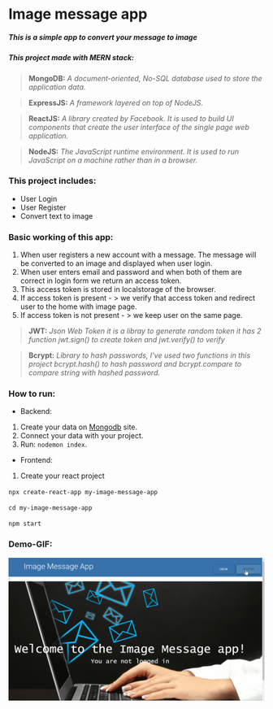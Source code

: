 # Image message app
##### This is a simple app to convert your message to image
##### This project made with MERN stack:

> **MongoDB:** *A document-oriented, No-SQL database used to store the application data.*

> **ExpressJS:** *A framework layered on top of NodeJS.*

> **ReactJS:** *A library created by Facebook. It is used to build UI components that create the user interface of the single page web application.*

> **NodeJS:** *The JavaScript runtime environment. It is used to run JavaScript on a machine rather than in a browser.*


### This project includes:
- User Login
- User Register
- Convert text to image

### Basic working of this app:
1. When user registers a new account with a message. The message will be converted to an image and displayed when user login.
2. When user enters email and password and when both of them are correct in login form we return an access token.
3. This access token is stored in localstorage of the browser.
4. If access token is present - > we verify that access token and redirect user to the home with image page.
5. If access token is not present - > we keep user on the same page.

> **JWT:** *Json Web Token it is a libray to generate random token it has 2 function jwt.sign() to create token and jwt.verify() to verify*

> **Bcrypt:** *Library to hash passwords, I've used two functions in this project bcrypt.hash() to hash password and bcrypt.compare to compare string with hashed password.*

### How to run:
- Backend:
1. Create your data on [Mongodb](https://cloud.mongodb.com/) site.
2. Connect your data with your project.
3. Run: `nodemon index`.
- Frontend:
1. Create your react project

`npx create-react-app my-image-message-app`

`cd my-image-message-app`

`npm start`

### Demo-GIF:
![alt text](https://github.com/BuiHongChien/my-image-message-app/blob/develop/message-app-demo.gif)
